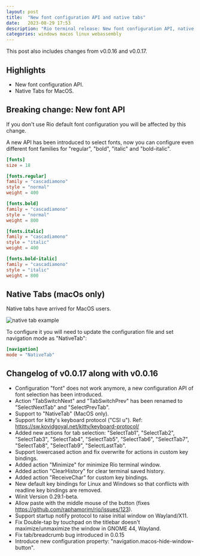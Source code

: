 ```yaml
---
layout: post
title:  "New font configuration API and native tabs"
date:   2023-08-29 17:53
description: "Rio terminal release: New font configuration API, native tabs, kitty keyboard protocol and other stuff."
categories: windows macos linux webassembly
---
```


This post also includes changes from v0.0.16 and v0.0.17.

## Highlights

- New font configuration API.
- Native Tabs for MacOS.

## Breaking change: New font API

If you don't use Rio default font configuration you will be affected by this change.

A new API has been introduced to select fonts, now you can configure even different font families for "regular", "bold", "italic" and "bold-italic".

```toml
[fonts]
size = 18

[fonts.regular]
family = "cascadiamono"
style = "normal"
weight = 400

[fonts.bold]
family = "cascadiamono"
style = "normal"
weight = 800

[fonts.italic]
family = "cascadiamono"
style = "italic"
weight = 400

[fonts.bold-italic]
family = "cascadiamono"
style = "italic"
weight = 800
```

## Native Tabs (macOs only)

Native tabs have arrived for MacOS users.

![native tab example](../static/assets/posts/0.0.17/demo-native-tabs.png)

To configure it you will need to update the configuration file and set navigation mode as "NativeTab":

```toml
[navigation]
mode = "NativeTab"
```

## Changelog of v0.0.17 along with v0.0.16

- Configuration "font" does not work anymore, a new configuration API of font selection has been introduced.
- Action "TabSwitchNext" and "TabSwitchPrev" has been renamed to "SelectNextTab" and "SelectPrevTab".
- Support to "NativeTab" (MacOS only).
- Support for kitty's keyboard protocol ("CSI u"). Ref: https://sw.kovidgoyal.net/kitty/keyboard-protocol/
- Added new actions for tab selection: "SelectTab1", "SelectTab2", "SelectTab3", "SelectTab4", "SelectTab5", "SelectTab6", "SelectTab7", "SelectTab8", "SelectTab9", "SelectLastTab".
- Support lowercased action and fix overwrite for actions in custom key bindings.
- Added action "Minimize" for minimize Rio terminal window.
- Added action "ClearHistory" for clear terminal saved history.
- Added action "ReceiveChar" for custom key bindings.
- New default key bindings for Linux and Windows so that conflicts with readline key bindings are removed.
- Winit Version 0.29.1-beta.
- Allow paste with the middle mouse of the button (fixes https://github.com/raphamorim/rio/issues/123).
- Support startup notify protocol to raise initial window on Wayland/X11.
- Fix Double-tap by touchpad on the titlebar doesn't maximize/unmaximize the window in GNOME 44, Wayland.
- Fix tab/breadcrumb bug introduced in 0.0.15
- Introduce new configuration property: "navigation.macos-hide-window-button".
